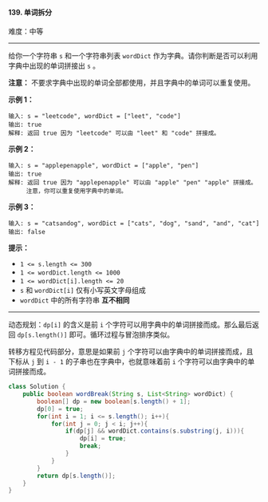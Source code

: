 #### 139. 单词拆分

难度：中等

---

给你一个字符串 `s` 和一个字符串列表 `wordDict` 作为字典。请你判断是否可以利用字典中出现的单词拼接出 `s` 。

 **注意：** 不要求字典中出现的单词全部都使用，并且字典中的单词可以重复使用。

 **示例 1：** 

```
输入: s = "leetcode", wordDict = ["leet", "code"]
输出: true
解释: 返回 true 因为 "leetcode" 可以由 "leet" 和 "code" 拼接成。
```

 **示例 2：** 

```
输入: s = "applepenapple", wordDict = ["apple", "pen"]
输出: true
解释: 返回 true 因为 "applepenapple" 可以由 "apple" "pen" "apple" 拼接成。
     注意，你可以重复使用字典中的单词。
```

 **示例 3：** 

```
输入: s = "catsandog", wordDict = ["cats", "dog", "sand", "and", "cat"]
输出: false
```

 **提示：** 

*   `1 <= s.length <= 300`
*   `1 <= wordDict.length <= 1000`
*   `1 <= wordDict[i].length <= 20`
*   `s` 和 `wordDict[i]` 仅有小写英文字母组成
*   `wordDict` 中的所有字符串  **互不相同**

---

动态规划：`dp[i]` 的含义是前 `i` 个字符可以用字典中的单词拼接而成。那么最后返回 `dp[s.length()]` 即可。循环过程与冒泡排序类似。

转移方程见代码部分，意思是如果前 `j` 个字符可以由字典中的单词拼接而成，且下标从 `j` 到 `i - 1` 的子串也在字典中，也就意味着前 `i` 个字符可以由字典中的单词拼接而成。

```java
class Solution {
    public boolean wordBreak(String s, List<String> wordDict) {
        boolean[] dp = new boolean[s.length() + 1];
        dp[0] = true;
        for(int i = 1; i <= s.length(); i++){
            for(int j = 0; j < i; j++){
                if(dp[j] && wordDict.contains(s.substring(j, i))){
                    dp[i] = true;
                    break;
                }
            }
        }
        return dp[s.length()];
    }
}
```

